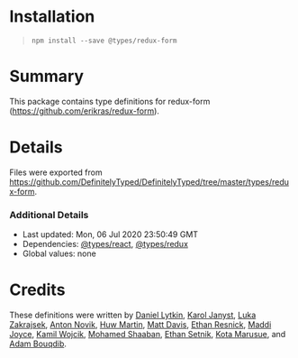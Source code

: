 # Installation
> `npm install --save @types/redux-form`

# Summary
This package contains type definitions for redux-form (https://github.com/erikras/redux-form).

# Details
Files were exported from https://github.com/DefinitelyTyped/DefinitelyTyped/tree/master/types/redux-form.

### Additional Details
 * Last updated: Mon, 06 Jul 2020 23:50:49 GMT
 * Dependencies: [@types/react](https://npmjs.com/package/@types/react), [@types/redux](https://npmjs.com/package/@types/redux)
 * Global values: none

# Credits
These definitions were written by [Daniel Lytkin](https://github.com/aikoven), [Karol Janyst](https://github.com/LKay), [Luka Zakrajsek](https://github.com/bancek), [Anton Novik](https://github.com/tehbi4), [Huw Martin](https://github.com/huwmartin), [Matt Davis](https://github.com/m-b-davis), [Ethan Resnick](https://github.com/ethanresnick), [Maddi Joyce](https://github.com/maddijoyce), [Kamil Wojcik](https://github.com/smifun), [Mohamed Shaaban](https://github.com/mshaaban088), [Ethan Setnik](https://github.com/esetnik), [Kota Marusue](https://github.com/mrsekut), and [Adam Bouqdib](https://github.com/abemedia).
